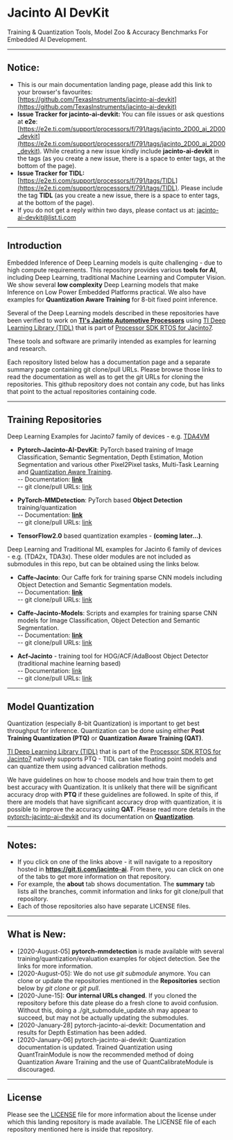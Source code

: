 # Jacinto AI DevKit
Training & Quantization Tools, Model Zoo & Accuracy Benchmarks For Embedded AI Development.

<hr>

## Notice: 
- This is our main documentation landing page, please add this link to your browser's favourites: [https://github.com/TexasInstruments/jacinto-ai-devkit](https://github.com/TexasInstruments/jacinto-ai-devkit)
- **Issue Tracker for jacinto-ai-devkit:** You can file issues or ask questions at **e2e**: [https://e2e.ti.com/support/processors/f/791/tags/jacinto_2D00_ai_2D00_devkit](https://e2e.ti.com/support/processors/f/791/tags/jacinto_2D00_ai_2D00_devkit). While creating a new issue kindly include **jacinto-ai-devkit** in the tags (as you create a new issue, there is a space to enter tags, at the bottom of the page). 
- **Issue Tracker for TIDL:** [https://e2e.ti.com/support/processors/f/791/tags/TIDL](https://e2e.ti.com/support/processors/f/791/tags/TIDL). Please include the tag **TIDL** (as you create a new issue, there is a space to enter tags, at the bottom of the page). 
- If you do not get a reply within two days, please contact us at: jacinto-ai-devkit@list.ti.com

<hr>


## Introduction
Embedded Inference of Deep Learning models is quite challenging - due to high compute requirements. This repository provides various **tools for AI**, including Deep Learning, traditional Machine Learning and Computer Vision. We show several **low complexity** Deep Learning models that make  Inference on Low Power Embedded Platforms practical. We also have examples for **Quantization Aware Training** for 8-bit fixed point inference.

Several of the Deep Learning models described in these repositories have been verified to work on [**TI's Jacinto Automotive Processors**](http://www.ti.com/processors/automotive-processors/tdax-adas-socs/overview.html) using [TI Deep Learning Library (TIDL)](https://software-dl.ti.com/jacinto7/esd/processor-sdk-rtos-jacinto7/latest/exports/docs/psdk_rtos_auto/docs/user_guide/sdk_components.html#ti-deep-learning-library-tidl) that is part of [Processor SDK RTOS for Jacinto7](https://software-dl.ti.com/jacinto7/esd/processor-sdk-rtos-jacinto7/latest/exports/docs/psdk_rtos_auto/docs/user_guide/index.html). 

These tools and software are primarily intended as examples for learning and research.  

Each repository listed below has a documentation page and a separate summary page containing git clone/pull URLs. Please browse those links to read the documentation as well as to get the git URLs for cloning the repositories. This github repository does not contain any code, but has links that point to the actual repositories containing code. 

<hr>


## Training Repositories
Deep Learning Examples for Jacinto7 family of devices - e.g. [TDA4VM](http://www.ti.com/product/TDA4VM)<br>
- **Pytorch-Jacinto-AI-DevKit**: PyTorch based training of Image Classification, Semantic Segmentation, Depth Estimation, Motion Segmentation and various other Pixel2Pixel tasks, Multi-Task Learning and [Quantization Aware Training](https://git.ti.com/cgit/jacinto-ai/pytorch-jacinto-ai-devkit/about/docs/Quantization.md).<br>
-- Documentation: [**link**](https://git.ti.com/cgit/jacinto-ai/pytorch-jacinto-ai-devkit/about/)<br>
-- git clone/pull URLs: [link](https://git.ti.com/cgit/jacinto-ai/pytorch-jacinto-ai-devkit/)<br>

- **PyTorch-MMDetection**: PyTorch based **Object Detection** training/quantization<br>
-- Documentation: [**link**](https://git.ti.com/cgit/jacinto-ai/pytorch-mmdetection/about/)<br>
-- git clone/pull URLs: [link](https://git.ti.com/cgit/jacinto-ai/pytorch-mmdetection/)<br>

- **TensorFlow2.0** based quantization examples - **(coming later...)**.<br>

Deep Learning and Traditional ML examples for Jacinto 6 family of devices - e.g. (TDA2x, TDA3x). These older modules are not included as submodules in this repo, but can be obtained using the links below.<br>
- **Caffe-Jacinto**: Our Caffe fork for training sparse CNN models including Object Detection and Semantic Segmentation models.<br>
-- Documentation: [**link**](https://git.ti.com/cgit/jacinto-ai/caffe-jacinto/about/)<br>
-- git clone/pull URLs: [link](https://git.ti.com/cgit/jacinto-ai/caffe-jacinto/)<br>

- **Caffe-Jacinto-Models**: Scripts and examples for training sparse CNN models for Image Classification, Object Detection and Semantic Segmentation.<br>
-- Documentation: [**link**](https://git.ti.com/cgit/jacinto-ai/caffe-jacinto-models/about/)<br>
-- git clone/pull URLs: [link](https://git.ti.com/cgit/jacinto-ai/caffe-jacinto-models/)<br>

- **Acf-Jacinto** - training tool for HOG/ACF/AdaBoost Object Detector (traditional machine learning based)<br>
-- Documentation: [link](https://git.ti.com/cgit/jacinto-ai/acf-jacinto/about/)<br>
-- git clone/pull URLs: [link](https://git.ti.com/cgit/jacinto-ai/acf-jacinto/)<br>

<hr>


## Model Quantization
Quantization (especially 8-bit Quantization) is important to get best throughput for inference. Quantization can be done using either **Post Training Quantization (PTQ)** or **Quantization Aware Training (QAT)**.

[TI Deep Learning Library (TIDL)](https://software-dl.ti.com/jacinto7/esd/processor-sdk-rtos-jacinto7/latest/exports/docs/psdk_rtos_auto/docs/user_guide/sdk_components.html#ti-deep-learning-library-tidl) that is part of the [Processor SDK RTOS for Jacinto7](https://software-dl.ti.com/jacinto7/esd/processor-sdk-rtos-jacinto7/latest/exports/docs/psdk_rtos_auto/docs/user_guide/index.html) natively supports PTQ - TIDL can take floating point models and can quantize them using advanced calibration methods. 

We have  guidelines on how to choose models and how train them to get best accuracy with Quantization. It is unlikely that there will be significant accuracy drop with **PTQ** if these guidelines are followed. In spite of this, if there are models that have significant accuracy drop with quantization, it is possible to improve the accuracy using **QAT**. Please read more details in the [pytorch-jacinto-ai-devkit](https://git.ti.com/cgit/jacinto-ai/pytorch-jacinto-ai-devkit/about) and its documentation on **[Quantization](https://git.ti.com/cgit/jacinto-ai/pytorch-jacinto-ai-devkit/about/docs/Quantization.md)**.

<hr>


## Notes: 
- If you click on one of the links above - it will navigate to a repository hosted in **https://git.ti.com/jacinto-ai**. From there, you can click on one of the tabs to get more information on that repository. 
- For example, the **about** tab shows documentation. The **summary** tab lists all the branches, commit information and links for git clone/pull that repository.
- Each of those repositories also have separate LICENSE files. 

<hr>


## What is New:
- [2020-August-05] **pytorch-mmdetection** is made available with several training/quantization/evaluation examples for object detection. See the links for more information.
- [2020-August-05]: We do not use *git submodule* anymore. You can clone or update the repositories mentioned in the **Repositories** section below by *git clone* or *git pull*.
- [2020-June-15]: **Our internal URLs changed**. If you cloned the repository before this date please do a fresh clone to avoid confusion. Without this, doing a ./git_submodule_update.sh may appear to succeed, but may not be actually updating the submodules.
- [2020-January-28] pytorch-jacinto-ai-devkit: Documentation and results for Depth Estimation has been added.
- [2020-January-06] pytorch-jacinto-ai-devkit: Quantization documentation is updated. Trained Quantization using QuantTrainModule is now the recommended method of doing Quantization Aware Training and the use of QuantCalibrateModule is discouraged.

<hr>


## License
Please see the [LICENSE](./LICENSE) file for more information about the license under which this landing repository is made available. The LICENSE file of each repository mentioned here is inside that repository.